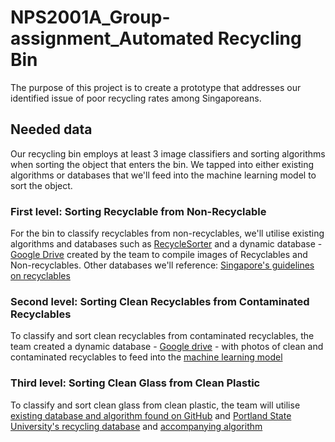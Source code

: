 # NPS2001A_Group-assignment_Automated Recycling Bin
The purpose of this project is to create a prototype that addresses our identified issue of poor recycling rates among Singaporeans.

## Needed data
Our recycling bin employs at least 3 image classifiers and sorting algorithms when sorting the object that enters the bin. We tapped into either existing algorithms or databases that we'll feed into the machine learning model to sort the object. 

### First level: Sorting Recyclable from Non-Recyclable
For the bin to classify recyclables from non-recyclables, we'll utilise existing algorithms and databases such as [RecycleSorter](https://github.com/iancheung0202/RecycleSorter) and a dynamic database - [Google Drive](https://drive.google.com/drive/folders/1ajtfqsc5DEYgkiVz43b6S38CAW67r2VX?usp=sharing) created by the team to compile images of Recyclables and Non-recyclables. 
Other databases we'll reference: [Singapore's guidelines on recyclables](https://www.nea.gov.sg/docs/default-source/our-services/waste-management/list-of-items-that-are-recyclable-and-not.pdf)

### Second level: Sorting Clean Recyclables from Contaminated Recyclables
To classify and sort clean recyclables from contaminated recyclables, the team created a dynamic database - [Google drive](https://drive.google.com/drive/folders/1ajtfqsc5DEYgkiVz43b6S38CAW67r2VX?usp=sharing) - with photos of clean and contaminated recyclables to feed into the [machine learning model](https://teachablemachine.withgoogle.com/models/yxGdKb3qR/)

### Third level: Sorting Clean Glass from Clean Plastic 
To classify and sort clean glass from clean plastic, the team will utilise [existing database and algorithm found on GitHub](https://github.com/jenkspt/recycle) and [Portland State University's recycling database](http://web.cecs.pdx.edu/~singh/rcyc-web/dataset.html) and [accompanying algorithm](https://anonymous.4open.science/r/DeepMAD-recycle-ver-0D45/README.md)
